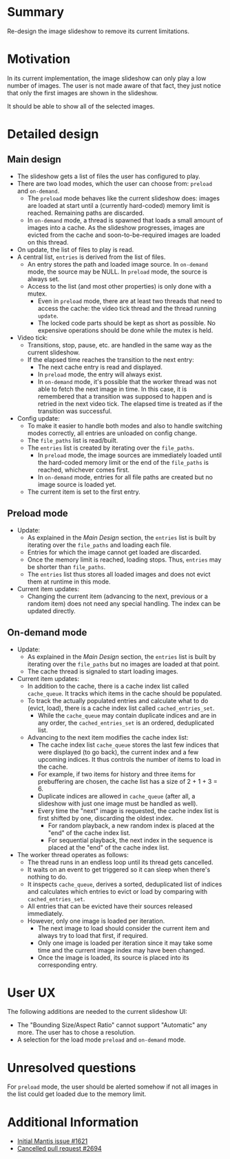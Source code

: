 # Summary

Re-design the image slideshow to remove its current limitations.


# Motivation

In its current implementation, the image slideshow can only play a low number of images.
The user is not made aware of that fact, they just notice that only the first images are shown in the
slideshow.

It should be able to show all of the selected images.


# Detailed design

## Main design 

* The slideshow gets a list of files the user has configured to play.
* There are two load modes, which the user can choose from: `preload` and `on-demand`.
  * The `preload` mode behaves like the current slideshow does: images are loaded at start until a (currently
    hard-coded) memory limit is reached. Remaining paths are discarded.
  * In `on-demand` mode, a thread is spawned that loads a small amount of images into a cache. As the slideshow
    progresses, images are evicted from the cache and soon-to-be-required images are loaded on this thread.
* On update, the list of files to play is read.
* A central list, `entries` is derived from the list of files.
  * An entry stores the path and loaded image source. In `on-demand` mode, the source may be NULL. In `preload` 
    mode, the source is always set.
  * Access to the list (and most other properties) is only done with a mutex.
    * Even in `preload` mode, there are at least two threads that need to access the cache: the video tick
      thread and the thread running `update`.
    * The locked code parts should be kept as short as possible. No expensive operations should be done while
      the mutex is held.
* Video tick:
  * Transitions, stop, pause, etc. are handled in the same way as the current slideshow.
  * If the elapsed time reaches the transition to the next entry:
    * The next cache entry is read and displayed.
    * In `preload` mode, the entry will always exist.
    * In `on-demand` mode, it's possible that the worker thread was not able to fetch the next image in time.
      In this case, it is remembered that a transition was supposed to happen and is retried in the next video 
      tick. The elapsed time is treated as if the transition was successful.
* Config update:
  * To make it easier to handle both modes and also to handle switching modes correctly, all entries are 
    unloaded on config change.
  * The `file_paths` list is read/built.
  * The `entries` list is created by iterating over the `file_paths`.
    * In `preload` mode, the image sources are immediately loaded until the hard-coded memory limit or the end
      of the `file_paths` is reached, whichever comes first.
    * In `on-demand` mode, entries for all file paths are created but no image source is loaded yet.
  * The current item is set to the first entry.

## Preload mode

* Update:
  * As explained in the _Main Design_ section, the `entries` list is built by iterating over the `file_paths`
    and loading each file.
  * Entries for which the image cannot get loaded are discarded.
  * Once the memory limit is reached, loading stops. Thus, `entries` may be shorter than `file_paths`.
  * The `entries` list thus stores all loaded images and does not evict them at runtime in this mode.
* Current item updates:
  * Changing the current item (advancing to the next, previous or a random item) does not need any special
    handling. The index can be updated directly.

## On-demand mode

* Update:
  * As explained in the _Main Design_ section, the `entries` list is built by iterating over the `file_paths`
    but no images are loaded at that point.
  * The cache thread is signaled to start loading images.
* Current item updates:
  * In addition to the cache, there is a cache index list called `cache_queue`. It tracks which items in the
    cache should be populated.
  * To track the actually populated entries and calculate what to do (evict, load), there is a cache index
    list called `cached_entries_set`.
      * While the `cache_queue` may contain duplicate indices and are in any order, the `cached_entries_set` is
        an ordered, deduplicated list.
  * Advancing to the next item modifies the cache index list:
    * The cache index list `cache_queue` stores the last few indices that were displayed (to go back), the
      current index and a few upcoming indices. It thus controls the number of items to load in the cache.
    * For example, if two items for history and three items for prebuffering are chosen, the cache list has a 
      size of 2 + 1 + 3 = 6.
    * Duplicate indices are allowed in `cache_queue` (after all, a slideshow with just one image must be 
      handled as well).
    * Every time the "next" image is requested, the cache index list is first shifted by one, discarding the 
      oldest index.
      * For random playback, a new random index is placed at the "end" of the cache index list.
      * For sequential playback, the next index in the sequence is placed at the "end" of the cache index 
        list.
* The worker thread operates as follows:
  * The thread runs in an endless loop until its thread gets cancelled.
  * It waits on an event to get triggered so it can sleep when there's nothing to do.
  * It inspects `cache_queue`, derives a sorted, deduplicated list of indices and calculates which entries
    to evict or load by comparing with `cached_entries_set`.
  * All entries that can be evicted have their sources released immediately.
  * However, only one image is loaded per iteration.
    * The next image to load should consider the current item and always try to load that first, if required.
    * Only one image is loaded per iteration since it may take some time and the current image index may have 
      been changed.
    * Once the image is loaded, its source is placed into its corresponding entry.

# User UX

The following additions are needed to the current slideshow UI:

* The "Bounding Size/Aspect Ratio" cannot support "Automatic" any more. The user has to chose a resolution.
* A selection for the load mode `preload` and `on-demand` mode.

# Unresolved questions

For `preload` mode, the user should be alerted somehow if not all images in the list could get loaded due to
the memory limit.


# Additional Information

* [Initial Mantis issue #1621](https://obsproject.com/mantis/view.php?id=1621)
* [Cancelled pull request #2694](https://github.com/obsproject/obs-studio/pull/2694)
